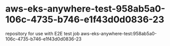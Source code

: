 # aws-eks-anywhere-test-958ab5a0-106c-4735-b746-e1f43d0d0836-23
repository for use with E2E test job aws-eks-anywhere-test:958ab5a0-106c-4735-b746-e1f43d0d0836-23
